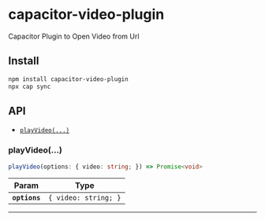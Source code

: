 # capacitor-video-plugin

Capacitor Plugin to Open Video from Url

## Install

```bash
npm install capacitor-video-plugin
npx cap sync
```

## API

<docgen-index>

* [`playVideo(...)`](#playvideo)

</docgen-index>

<docgen-api>
<!--Update the source file JSDoc comments and rerun docgen to update the docs below-->

### playVideo(...)

```typescript
playVideo(options: { video: string; }) => Promise<void>
```

| Param         | Type                            |
| ------------- | ------------------------------- |
| **`options`** | <code>{ video: string; }</code> |

--------------------

</docgen-api>
